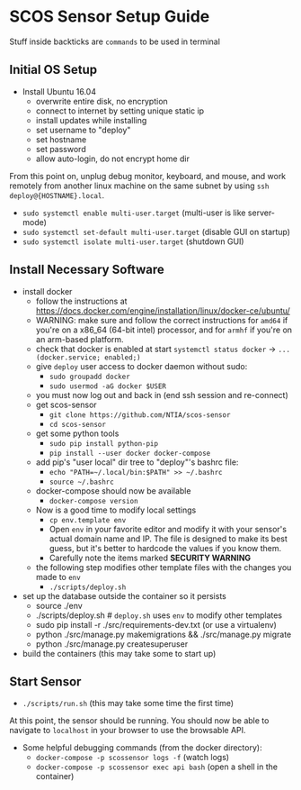 SCOS Sensor Setup Guide
=======================

Stuff inside backticks are `commands` to be used in terminal

Initial OS Setup
----------------

 - Install Ubuntu 16.04
    - overwrite entire disk, no encryption
    - connect to internet by setting unique static ip
    - install updates while installing
    - set username to "deploy"
    - set hostname
    - set password
    - allow auto-login, do not encrypt home dir

From this point on, unplug debug monitor, keyboard, and mouse, and work remotely from another linux machine on the same subnet by using `ssh deploy@{HOSTNAME}.local`.

  - `sudo systemctl enable multi-user.target`  (multi-user is like server-mode)
  - `sudo systemctl set-default multi-user.target`  (disable GUI on startup)
  - `sudo systemctl isolate multi-user.target`  (shutdown GUI)

Install Necessary Software
--------------------------

  - install docker
    - follow the instructions at https://docs.docker.com/engine/installation/linux/docker-ce/ubuntu/
    - WARNING: make sure and follow the correct instructions for `amd64` if you're on a x86_64 (64-bit intel) processor, and for `armhf` if you're on an arm-based platform.
    - check that docker is enabled at start `systemctl status docker` -> `... (docker.service; enabled;)`
    - give `deploy` user access to docker daemon without sudo:
      - `sudo groupadd docker`
      - `sudo usermod -aG docker $USER`
    - you must now log out and back in (end ssh session and re-connect)
    - get scos-sensor
      - `git clone https://github.com/NTIA/scos-sensor`
      - `cd scos-sensor`
    - get some python tools
      - `sudo pip install python-pip`
      - `pip install --user docker docker-compose`
    - add pip's "user local" dir tree to "deploy"'s bashrc file:
      - `echo "PATH=~/.local/bin:$PATH" >> ~/.bashrc`
      - `source ~/.bashrc`
    - docker-compose should now be available
      - `docker-compose version`
    - Now is a good time to modify local settings
      - `cp env.template env`
      - Open `env` in your favorite editor and modify it with your sensor's actual domain name and IP. The file is designed to make its best guess, but it's better to hardcode the values if you know them.
      - Carefully note the items marked **SECURITY WARNING**
    - the following step modifies other template files with the changes you made to `env`
      - `./scripts/deploy.sh`
 - set up the database outside the container so it persists
   - source ./env
   - ./scripts/deploy.sh       # `deploy.sh` uses `env` to modify other templates
   - sudo pip install -r ./src/requirements-dev.txt  (or use a virtualenv)
   - python ./src/manage.py makemigrations && ./src/manage.py migrate
   - python ./src/manage.py createsuperuser
 - build the containers (this may take some to start up)


Start Sensor
------------

 - `./scripts/run.sh`  (this may take some time the first time)

 At this point, the sensor should be running. You should now be able to navigate to `localhost` in your browser to use the browsable API.

 - Some helpful debugging commands (from the docker directory):
   - `docker-compose -p scossensor logs -f` (watch logs)
   - `docker-compose -p scossensor exec api bash` (open a shell in the container)
